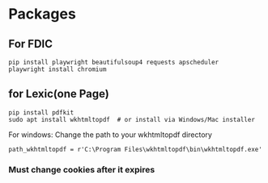 # Packages
## For FDIC
```
pip install playwright beautifulsoup4 requests apscheduler
playwright install chromium
```

## for Lexic(one Page)
```
pip install pdfkit
sudo apt install wkhtmltopdf  # or install via Windows/Mac installer
```
For windows: Change the path to your wkhtmltopdf directory
```
path_wkhtmltopdf = r'C:\Program Files\wkhtmltopdf\bin\wkhtmltopdf.exe'
```

### Must change cookies after it expires
